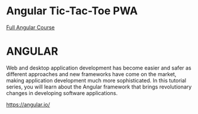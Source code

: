 # Angular Tic-Tac-Toe PWA

[Full Angular Course](https://fireship.io/courses/angular/)

# ANGULAR
Web and desktop application development has become easier and safer as different approaches and new frameworks have come on the market, making application development much more sophisticated. In this tutorial series, you will learn about the Angular framework that brings revolutionary changes in developing software applications.

https://angular.io/
